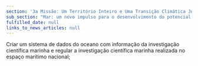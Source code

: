 ```yaml
---
section: '3a Missão: Um Território Inteiro e Uma Transição Climática Justa'
sub_section: "Mar: um novo impulso para o desenvolvimento do potencial oceânico do país"
fulfilled_date: null
links_to_news_articles: null
---
```


Criar um sistema de dados do oceano com informação da investigação científica marinha e regular a investigação científica marinha realizada no espaço marítimo nacional;